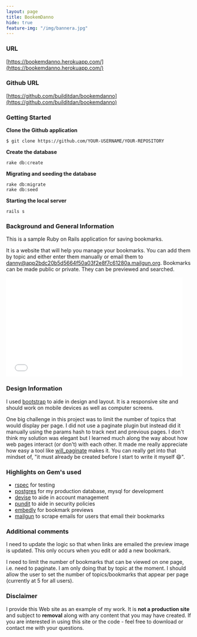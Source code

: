 ```yaml
---
layout: page
title: BookemDanno
hide: true
feature-img: "/img/bannera.jpg"
---
```


### URL
[https://bookemdanno.herokuapp.com/](https://bookemdanno.herokuapp.com/)

### Github URL
[https://github.com/builditdan/bookemdanno](https://github.com/builditdan/bookemdanno)

### Getting Started

**Clone the Github application**

```
$ git clone https://github.com/YOUR-USERNAME/YOUR-REPOSITORY
```

**Create the database**

```
rake db:create
```

**Migrating and seeding the database**

```
rake db:migrate
rake db:seed
```

**Starting the local server**

```
rails s

```

### Background and General Information
This is a sample Ruby on Rails application for saving bookmarks.

It is a website that will help you manage your bookmarks. You can add them by topic and either enter them manually or email them to danny@app2bdc20b5d5664f50a03f2e8f7c61280a.mailgun.org. Bookmarks can be made public or private. They can be previewed and searched.

<iframe src="//giphy.com/embed/mZcFEqnzutFFm" width="480" height="268" frameBorder="0" class="giphy-embed" allowFullScreen></iframe><p><a href="http://giphy.com/gifs/h50-scott-caan-alex-oloughlin-mZcFEqnzutFFm"></a></p>

### Design Information
I used [bootstrap](http://getbootstrap.com/) to aide in design and layout. It is a responsive site and should work on mobile devices as well as computer screens.

One big challenge in this project was to limit the number of topics that would display per page. I did not use a paginate plugin but instead did it manually using the params hash to track next and previous pages. I don't think my solution was elegant but I learned much along the way about how web pages interact (or don't) with each other. It made me really appreciate how easy a tool like [will_paginate](https://github.com/mislav/will_paginate) makes it. You can really get into that mindset of, "it must already be created before I start to write it myself :smile:".  


### Highlights on Gem's used
* [rspec](https://github.com/rspec/rspec-rails) for testing
* [postgres](http://www.postgresql.org/) for my production database, mysql for development
* [devise](https://github.com/plataformatec/devise) to aide in account management
* [pundit](https://github.com/elabs/pundit) to aide in security policies
* [embedly](http://embed.ly/) for bookmark previews
* [mailgun](https://www.mailgun.com/) to scrape emails for users that email their bookmarks

### Additional comments
I need to update the logic so that when links are emailed the preview image is updated. This only occurs when you edit or add a new bookmark.

I need to limit the number of bookmarks that can be viewed on one page, i.e. need to paginate. I am only doing that by topic at the moment. I should allow the user to set the number of topics/bookmarks that appear per page (currently at 5 for all users).

### Disclaimer
I provide this Web site as an example of my work. It is **not a production site** and subject to **removal** along with any content that you may have created. If you are interested in using this site or the code - feel free to download or contact me with your questions.
